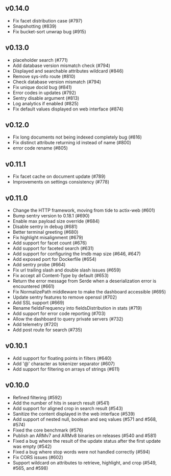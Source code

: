 ## v0.14.0

  - Fix facet distribution case (#797)
  - Snapshotting (#839)
  - Fix bucket-sort unwrap bug (#915)

## v0.13.0

  - placeholder search (#771)
  - Add database version mismatch check (#794)
  - Displayed and searchable attributes wildcard (#846)
  - Remove sys-info route (#810)
  - Check database version mismatch (#794)
  - Fix unique docid bug (#841)
  - Error codes in updates (#792)
  - Sentry disable argument (#813)
  - Log analytics if enabled (#825)
  - Fix default values displayed on web interface (#874)

## v0.12.0

  - Fix long documents not being indexed completely bug (#816)
  - Fix distinct attribute returning id instead of name (#800)
  - error code rename (#805)

## v0.11.1

  - Fix facet cache on document update (#789) 
  - Improvements on settings consistency (#778)

## v0.11.0

  - Change the HTTP framework, moving from tide to actix-web (#601)
  - Bump sentry version to 0.18.1 (#690)
  - Enable max payload size override (#684)
  - Disable sentry in debug (#681)
  - Better terminal greeting (#680)
  - Fix highlight misalignment (#679)
  - Add support for facet count (#676)
  - Add support for faceted search (#631)
  - Add support for configuring the lmdb map size (#646, #647)
  - Add exposed port for Dockerfile (#654)
  - Add sentry probe (#664)
  - Fix url trailing slash and double slash issues (#659)
  - Fix accept all Content-Type by default (#653)
  - Return the error message from Serde when a deserialization error is encountered (#661)
  - Fix NormalizePath middleware to make the dashboard accessible (#695)
  - Update sentry features to remove openssl (#702)
  - Add SSL support (#669)
  - Rename fieldsFrequency into fieldsDistribution in stats (#719)
  - Add support for error code reporting (#703)
  - Allow the dashboard to query private servers (#732)
  - Add telemetry (#720)
  - Add post route for search (#735)

## v0.10.1

  - Add support for floating points in filters (#640)
  - Add '@' character as tokenizer separator (#607)
  - Add support for filtering on arrays of strings (#611)

## v0.10.0

  - Refined filtering (#592)
  - Add the number of hits in search result (#541)
  - Add support for aligned crop in search result (#543)
  - Sanitize the content displayed in the web interface (#539)
  - Add support of nested null, boolean and seq values (#571 and #568, #574)
  - Fixed the core benchmark (#576)
  - Publish an ARMv7 and ARMv8 binaries on releases (#540 and #581)
  - Fixed a bug where the result of the update status after the first update was empty (#542)
  - Fixed a bug where stop words were not handled correctly (#594)
  - Fix CORS issues (#602)
  - Support wildcard on attributes to retrieve, highlight, and crop (#549, #565, and #598)
